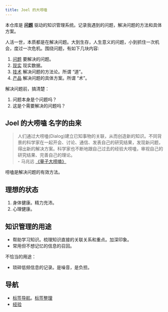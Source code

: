 ```yaml
---
title: Joel 的大唠嗑
---
```


本仓库是 **[问题](./problem/readme.md)** 驱动的知识管理系统。记录我遇到的问题，解决问题的方法和具体方案。

人活一世，本质都是在解决问题。大到生存，人生意义的问题，小到抓住一次机会，度过一次危机。围绕问题，有如下几块内容: 
1. [问题](./problem/list.md) 要解决的问题。
1. [现实](./fact/readme.md) 现实数据。
1. [技术](./tech/readme.md) 解决问题的方法论。所谓 “道”。
1. [产品](./product/readme.md) 解决问题的具体方案。所谓 “术”。

解决问题前，搞清楚：  
1. 问题本身是个问题吗？
2. 这是个需要解决的问题吗？

## Joel 的大唠嗑 名字的由来
> 人们通过大唠嗑(Dialog)建立已知事物的关联，从而创造新的知识。不同背景的科学家在一起开会、讨论、通信、发表自己的研究结果，发现新问题，得出新的解决方案。科学家也不断地跟自己过去的经验大唠嗑，审视自己的研究结果、完善自己的理论。  
> \- 马兆远 [《量子大唠嗑》](./product/book/science/quantum-dialog.md)

唠嗑是解决问题的有效方法。

## 理想的状态
1. 身体健康。精力充沛。
2. 心理健康。


## 知识管理的用途
* 帮助学习知识。梳理知识直接的关联关系和重点。加深印象。
* 常用但不想记忆的信息的召回。

不恰当的用途：
* 琐碎低频信息的记录。是噪音，是负担。

## 导航
* [标签导航](/tags)。[标签整理](./tag.md)
* [经验](./product/experience/readme.md)
